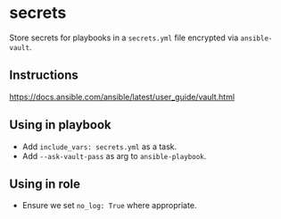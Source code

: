 # secrets

Store secrets for playbooks in a `secrets.yml` file encrypted via
`ansible-vault`.

## Instructions

https://docs.ansible.com/ansible/latest/user_guide/vault.html

## Using in playbook

- Add `include_vars: secrets.yml` as a task.
- Add `--ask-vault-pass` as arg to `ansible-playbook`.

## Using in role

- Ensure we set `no_log: True` where appropriate.
